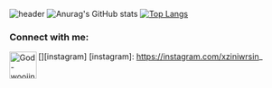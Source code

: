 ![header](https://capsule-render.vercel.app/api?type=waving&color=gradient&height=250&section=header&text=God-woojin&fontSize=90)
![Anurag's GitHub stats](https://github-readme-stats.vercel.app/api?username=God-woojin&show_icons=true&theme=radical)
[![Top Langs](https://github-readme-stats.vercel.app/api/top-langs/?username=God-woojin&layout=compact)](https://github.com/God-woojin/github-readme-stats)


### Connect with me:
[<img align="left" alt="God-woojin | Instagram" width="48px" src="https://img.icons8.com/color/48/000000/instagram-new--v2.png" />][instagram]
[instagram]: https://instagram.com/xziniwrsin_
